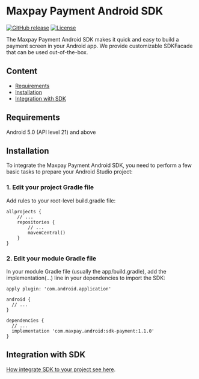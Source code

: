 # Maxpay Payment Android SDK

[![GitHub release](https://img.shields.io/github/v/release/maxpay/payment-sdk-android?style=flat-square&cacheSeconds=60)](https://github.com/maxpay/payment-sdk-android/releases)
[![License](https://img.shields.io/github/license/maxpay/payment-sdk-android?style=flat-square)](https://github.com/maxpay/payment-sdk-android/blob/main/LICENSE)

The Maxpay Payment Android SDK makes it quick and easy to build a payment screen in your Android app. We provide customizable SDKFacade that can be used out-of-the-box.

## Content
* [Requirements](#requirements)
* [Installation](#installation)
* [Integration with SDK](#integration-with-sdk)

## Requirements
Android 5.0 (API level 21) and above

## Installation
To integrate the Maxpay Payment Android SDK, you need to perform a few basic tasks to prepare your Android Studio project:

### 1. Edit your project Gradle file
Add rules to your root-level build.gradle file:
```
allprojects {
    // ...
    repositories {
        // ...
        mavenCentral()
    }
}
```

### 2. Edit your module Gradle file
In your module Gradle file (usually the app/build.gradle), add the implementation(...) line in your dependencies to import the SDK:
```
apply plugin: 'com.android.application'

android {
  // ...
}

dependencies {
  // ...
  implementation 'com.maxpay.android:sdk-payment:1.1.0'
}
```

## Integration with SDK

[How integrate SDK to your project see here](readme/INTEGRATION.md).
